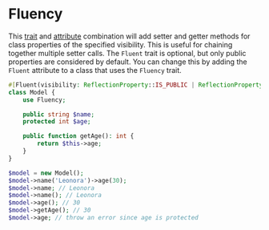 # Fluency

This [trait](../src/Traits/Fluency.php) and [attribute](../src/Attributes/Fluent.php) combination will add setter and getter methods for class properties of the specified visibility. This is useful for chaining together multiple setter calls. The `Fluent` trait is optional, but only public properties are considered by default. You can change this by adding the `Fluent` attribute to a class that uses the `Fluency` trait.

```php
#[Fluent(visibility: ReflectionProperty::IS_PUBLIC | ReflectionProperty::IS_PROTECTED)]
class Model {
    use Fluency;

    public string $name;
    protected int $age;

    public function getAge(): int {
        return $this->age;
    }
}

$model = new Model();
$model->name('Leonora')->age(30);
$model->name; // Leonora
$model->name(); // Leonora
$model->age(); // 30
$model->getAge(); // 30
$model->age; // throw an error since age is protected
```